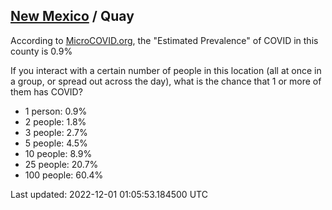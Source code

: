
## [New Mexico](/united-states/new-mexico) / Quay

According to [MicroCOVID.org](http://microcovid.org),
the "Estimated Prevalence" of COVID in this county is 0.9%

If you interact with a certain number of people in this location
(all at once in a group, or spread out across the day), what is the chance that
1 or more of them has COVID?

- 1 person: 0.9%
- 2 people: 1.8%
- 3 people: 2.7%
- 5 people: 4.5%
- 10 people: 8.9%
- 25 people: 20.7%
- 100 people: 60.4%

Last updated: 2022-12-01 01:05:53.184500 UTC
